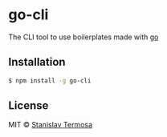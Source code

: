 # go-cli

The CLI tool to use boilerplates made with [go](https://www.npmjs.com/package/go)

## Installation

```bash
$ npm install -g go-cli
```

## License

MIT © [Stanislav Termosa](https://github.com/termosa)
